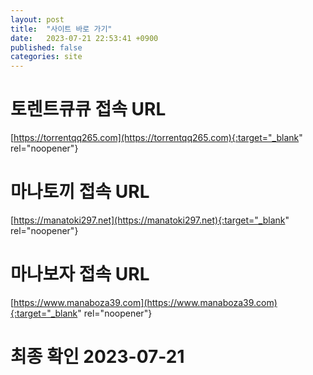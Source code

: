 ```yaml
---
layout: post
title:  "사이트 바로 가기"
date:   2023-07-21 22:53:41 +0900
published: false
categories: site
---
```

# 토렌트큐큐 접속 URL
[https://torrentqq265.com](https://torrentqq265.com){:target="_blank" rel="noopener"}

# 마나토끼 접속 URL
[https://manatoki297.net](https://manatoki297.net){:target="_blank" rel="noopener"}

# 마나보자 접속 URL
[https://www.manaboza39.com](https://www.manaboza39.com){:target="_blank" rel="noopener"}

# 최종 확인 2023-07-21

[torrentqq]: https://torrentqq265.com
[manatoki]: https://manatoki297.net
[manaboza]: https://www.manaboza39.com